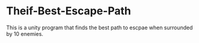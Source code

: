 # Theif-Best-Escape-Path
 This is a unity program that finds the best path to escpae when surrounded by 10 enemies.
